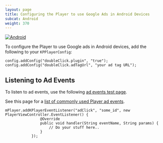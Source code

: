 ```yaml
---
layout: page
title: Configuring the Player to use Google Ads in Android Devices
subcat: Android
weight: 370
---
```


[![Android](https://img.shields.io/badge/Android-Supported-green.svg)](https://github.com/kaltura/player-sdk-native-ios)

To configure the Player to use Google ads in Android devices, add the following to your `KPPlayerConfig`:

```
config.addConfig("doubleClick.plugin", "true");
config.addConfig("doubleClick.adTagUrl", "your ad tag URL");
```

## Listening to Ad Events  

To listen to ad events, use the following [ad events test page](http://player.kaltura.com/modules/DoubleClick/tests/DoubleClickAdEvents.qunit.html).

See this page for a [list of commonly used Player ad events](https://github.com/kaltura/DeveloperPortalDocs/blob/master/documentation/04_Web-Video-Player/Kaltura-Media-Player-API.md).

```
mPlayer.addKPlayerEventListener("adClick", "some_id", new PlayerViewController.EventListener() {
                @Override
                public void handler(String eventName, String params) {
                    // Do your stuff here..
                }
            });
```
